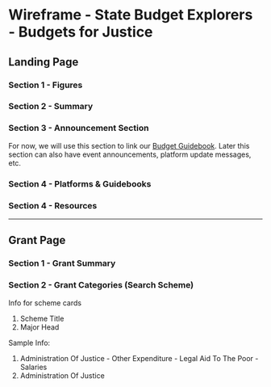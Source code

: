
# Wireframe - State Budget Explorers - Budgets for Justice

## Landing Page

### Section 1 - Figures 

### Section 2 - Summary

### Section 3 - Announcement Section

For now, we will use this section to link our [Budget Guidebook](https://github.com/CivicDataLab/civicdatalab.github.io/blob/master/static/resources/state-budget-data-guidebook.pdf). Later this section can also have event announcements, platform update messages, etc. 

### Section 4 - Platforms & Guidebooks

### Section 4 - Resources

---

## Grant Page

### Section 1 - Grant Summary


### Section 2 - Grant Categories (Search Scheme)

Info for scheme cards

1. Scheme Title
2. Major Head

Sample Info:

1. Administration Of Justice - Other Expenditure - Legal Aid To The Poor - Salaries
2. Administration Of Justice
